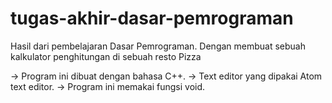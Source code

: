 # tugas-akhir-dasar-pemrograman
Hasil dari pembelajaran Dasar Pemrograman. Dengan membuat sebuah kalkulator penghitungan di sebuah resto Pizza

-> Program ini dibuat dengan bahasa C++.
-> Text editor yang dipakai Atom text editor.
-> Program ini memakai fungsi void.
